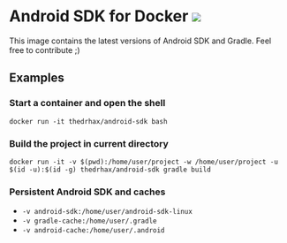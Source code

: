 # Android SDK for Docker [![](https://images.microbadger.com/badges/image/thedrhax/android-sdk.svg)](https://hub.docker.com/r/thedrhax/android-sdk)

This image contains the latest versions of Android SDK and Gradle. Feel free to contribute ;)

## Examples

### Start a container and open the shell

```
docker run -it thedrhax/android-sdk bash
```

### Build the project in current directory

```
docker run -it -v $(pwd):/home/user/project -w /home/user/project -u $(id -u):$(id -g) thedrhax/android-sdk gradle build
```

### Persistent Android SDK and caches

* `-v android-sdk:/home/user/android-sdk-linux`
* `-v gradle-cache:/home/user/.gradle`
* `-v android-cache:/home/user/.android`
